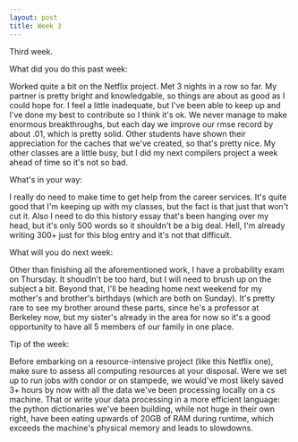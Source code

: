 ```yaml
---
layout: post
title: Week 3
---
```


Third week.


What did you do this past week:

Worked quite a bit on the Netflix project. Met 3 nights in a row so far. My partner is pretty bright and knowledgable, so things are about as good as I could hope for. I feel a little inadequate, but I've been able to keep up and I've done my best to contribute so I think it's ok. We never manage to make enormous breakthroughs, but each day we improve our rmse record by about .01, which is pretty solid. Other students have shown their appreciation for the caches that we've created, so that's pretty nice. My other classes are a little busy, but I did my next compilers project a week ahead of time so it's not so bad.


What's in your way:

I really do need to make time to get help from the career services. It's quite good that I'm keeping up with my classes, but the fact is that just that won't cut it. Also I need to do this history essay that's been hanging over my head, but it's only 500 words so it shouldn't be a big deal. Hell, I'm already writing 300+ just for this blog entry and it's not that difficult.

What will you do next week:

Other than finishing all the aforementioned work, I have a probability exam on Thursday. It shoudln't be too hard, but I will need to brush up on the subject a bit. Beyond that, I'll be heading home next weekend for my mother's and brother's birthdays (which are both on Sunday). It's pretty rare to see my brother around these parts, since he's a professor at Berkeley now, but my sister's already in the area for now so it's a good opportunity to have all 5 members of our family in one place.

Tip of the week:

Before embarking on a resource-intensive project (like this Netflix one), make sure to assess all computing resources at your disposal. Were we set up to run jobs with condor or on stampede, we would've most likely saved 3+ hours by now with all the data we've been processing locally on a cs machine. That or write your data processing in a more efficient language: the python dictionaries we've been building, while not huge in their own right, have been eating upwards of 20GB of RAM during runtime, which exceeds the machine's physical memory and leads to slowdowns.